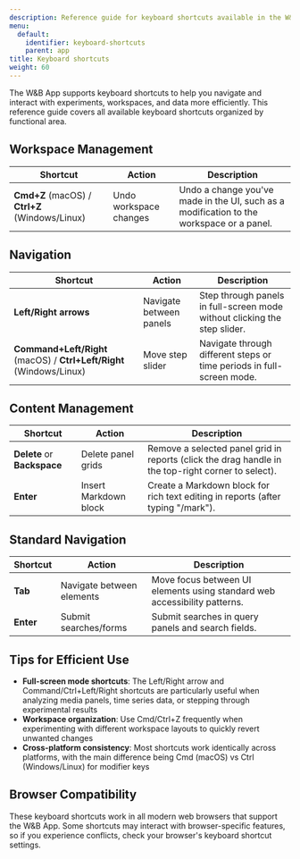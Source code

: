 ```yaml
---
description: Reference guide for keyboard shortcuts available in the W&B App
menu:
  default:
    identifier: keyboard-shortcuts
    parent: app
title: Keyboard shortcuts
weight: 60
---
```


The W&B App supports keyboard shortcuts to help you navigate and interact with experiments, workspaces, and data more efficiently. This reference guide covers all available keyboard shortcuts organized by functional area.

## Workspace Management

| Shortcut | Action | Description |
|----------|--------|-------------|
| **Cmd+Z** (macOS) / **Ctrl+Z** (Windows/Linux) | Undo workspace changes | Undo a change you've made in the UI, such as a modification to the workspace or a panel. |

## Navigation

| Shortcut | Action | Description |
|----------|--------|-------------|
| **Left/Right arrows** | Navigate between panels | Step through panels in full-screen mode without clicking the step slider. |
| **Command+Left/Right** (macOS) / **Ctrl+Left/Right** (Windows/Linux) | Move step slider | Navigate through different steps or time periods in full-screen mode. |

## Content Management

| Shortcut | Action | Description |
|----------|--------|-------------|
| **Delete** or **Backspace** | Delete panel grids | Remove a selected panel grid in reports (click the drag handle in the top-right corner to select). |
| **Enter** | Insert Markdown block | Create a Markdown block for rich text editing in reports (after typing "/mark"). |

## Standard Navigation

| Shortcut | Action | Description |
|----------|--------|-------------|
| **Tab** | Navigate between elements | Move focus between UI elements using standard web accessibility patterns. |
| **Enter** | Submit searches/forms | Submit searches in query panels and search fields. |

## Tips for Efficient Use

- **Full-screen mode shortcuts**: The Left/Right arrow and Command/Ctrl+Left/Right shortcuts are particularly useful when analyzing media panels, time series data, or stepping through experimental results
- **Workspace organization**: Use Cmd/Ctrl+Z frequently when experimenting with different workspace layouts to quickly revert unwanted changes
- **Cross-platform consistency**: Most shortcuts work identically across platforms, with the main difference being Cmd (macOS) vs Ctrl (Windows/Linux) for modifier keys

## Browser Compatibility

These keyboard shortcuts work in all modern web browsers that support the W&B App. Some shortcuts may interact with browser-specific features, so if you experience conflicts, check your browser's keyboard shortcut settings. 